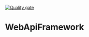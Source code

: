[![Quality gate](https://sonarcloud.io/api/project_badges/quality_gate?project=Uniandes-MISO_WebApi-Framework)](https://sonarcloud.io/summary/new_code?id=Uniandes-MISO_WebApi-Framework)

# WebApiFramework
